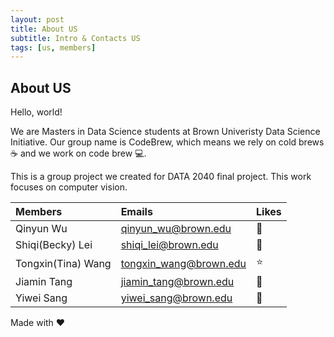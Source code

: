 ```yaml
---
layout: post
title: About US
subtitle: Intro & Contacts US
tags: [us, members]
---
```




## About US

Hello, world! 

We are Masters in Data Science students at Brown Univeristy Data Science Initiative. Our group name is CodeBrew, which means we rely on cold brews :coffee: and we work on code brew :computer:.

This is a group project we created for DATA 2040 final project. This work focuses on computer vision. 

|  Members  |  Emails  |  Likes  |
|:----------|:---------|:--------|
| Qinyun Wu | qinyun_wu@brown.edu | :rainbow: |
| Shiqi(Becky) Lei | shiqi_lei@brown.edu | :cherry_blossom: |
| Tongxin(Tina) Wang | tongxin_wang@brown.edu | :star: |
| Jiamin Tang | jiamin_tang@brown.edu | :cherry_blossom: |
| Yiwei Sang | yiwei_sang@brown.edu | :rainbow: |

Made with :heart:
